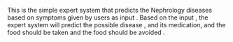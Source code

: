 This is the simple expert system that predicts the Nephrology diseases based on symptoms given by users as input . Based on the input , the expert system will predict the possible disease , and its medication, and the food should be taken and the food should be avoided .
